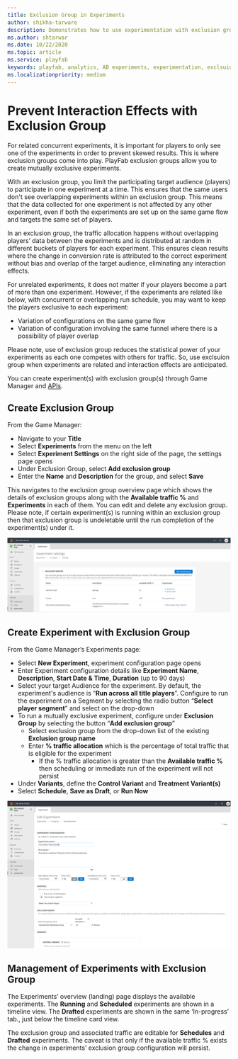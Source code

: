 ```yaml
---
title: Exclusion Group in Experiments
author: shikha-tarware
description: Demonstrates how to use experimentation with exclusion group.
ms.author: shtarwar
ms.date: 10/22/2020
ms.topic: article
ms.service: playfab
keywords: playfab, analytics, AB experiments, experimentation, exclsuion group, mutually exclsuive experiments
ms.localizationpriority: medium
---
```


# Prevent Interaction Effects with Exclusion Group

For related concurrent experiments, it is important for players to only see one of the experiments in order to prevent skewed results. This is where exclusion groups come into play. PlayFab exclusion groups allow you to create mutually exclusive experiments. 

With an exclusion group, you limit the participating target audience (players) to participate in one experiment at a time. This ensures that the same users don't see overlapping experiments within an exclusion group. This means that the data collected for one experiment is not affected by any other experiment, even if both the experiments are set up on the same game flow and targets the same set of players.

In an exclusion group, the traffic allocation happens without overlapping players’ data between the experiments and is distributed at random in different buckets of players for each experiment. This ensures clean results where the change in conversion rate is attributed to the correct experiment without bias and overlap of the target audience, eliminating any interaction effects.

For unrelated experiments, it does not matter if your players become a part of more than one experiment. However, if the experiments are related like below, with concurrent or overlapping run schedule, you may want to keep the players exclusive to each experiment:

-	Variation of configurations on the same game flow
-	Variation of configuration involving the same funnel where there is a possibility of player overlap

Please note, use of exclusion group reduces the statistical power of your experiments as each one competes with others for traffic. So, use exclsuion group when experiments are related and interaction effects are anticipated. 

You can create experiment(s) with exclusion group(s) through Game Manager and [APIs](/rest/api/playfab/experimentation/experimentation). 

## Create Exclusion Group

From the Game Manager:
-	Navigate to your **Title**
-	Select **Experiments** from the menu on the left
-	Select **Experiment Settings** on the right side of the page, the settings page opens
-	Under Exclusion Group, select **Add exclusion group**
-	Enter the **Name** and **Description** for the group, and select **Save**

This navigates to the exclusion group overview page which shows the details of exclusion groups along with the **Available traffic %** and **Experiments** in each of them. You can edit and delete any exclusion group. Please note, if certain experiment(s) is running within an exclusion group then that exclusion group is undeletable until the run completion of the experiment(s) under it. 

![Screenshot of Exclusion Group Overview](media/tutorials/exclusion-group-page.PNG "Exclusion Group Overview")

## Create Experiment with Exclusion Group

From the Game Manager’s Experiments page:
-	Select **New Experiment**, experiment configuration page opens
-	Enter Experiment configuration details like **Experiment Name**, **Description**, **Start Date & Time**, **Duration** (up to 90 days)
-	Select your target Audience for the experiment. By default, the experiment's audience is “**Run across all title players**”. Configure to run the experiment on a Segment by selecting the radio button “**Select player segment**” and select on the drop-down
-	To run a mutually exclusive experiment, configure under **Exclusion Group** by selecting the button “**Add exclusion group**”
    *	Select exclusion group from the drop-down list of the existing **Exclusion group name**
    *	Enter **% traffic allocation** which is the percentage of total traffic that is eligible for the experiment
        * If the % traffic allocation is greater than the **Available traffic %** then scheduling or immediate run of the experiment will not persist 
-	Under **Variants**, define the **Control Variant** and **Treatment Variant(s)**
-	Select **Schedule**, **Save as Draft**, or **Run Now**

![Screenshot of Create Experiment with Exclusion Group](media/tutorials/experiment-with-exclusion-group.PNG "Experiment with Exclusion Group")

## Management of Experiments with Exclusion Group

The Experiments’ overview (landing) page displays the available experiments. The **Running** and **Scheduled** experiments are shown in a timeline view. The **Drafted** experiments are shown in the same ‘In-progress’ tab., just below the timeline card view.

The exclusion group and associated traffic are editable for **Schedules** and **Drafted** experiments. The caveat is that only if the available traffic % exists the change in experiments’ exclusion group configuration will persist.
